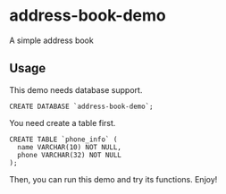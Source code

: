# address-book-demo
A simple address book

## Usage

This demo needs database support.

```
CREATE DATABASE `address-book-demo`;
```

You need create a table first.

```
CREATE TABLE `phone_info` (
  name VARCHAR(10) NOT NULL,
  phone VARCHAR(32) NOT NULL
);
```

Then, you can run this demo and try its functions. Enjoy!
